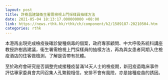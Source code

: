 ```yaml
---
layout: post
title: 許樹昌建議衞生署需檢視上門採樣員抽樣方法
date: 2021-05-04 18:13:17.000000000 +08:00
link: https://news.rthk.hk/rthk/ch/component/k2/1589187-20210504.htm
categories: rthk
---
```


本港再出現完成檢疫後確診變種病毒的個案，政府專家顧問、中大呼吸系統科講座教授許樹昌建議，衞生署需檢視上門採樣員的抽樣方法，再為與女患者同期入住檢疫酒店的住客做檢測，了解是否帶有抗體。

至於政府會研究是否調整完成接種疫苗滿14天人士的檢疫期，新冠疫苗臨床事件評估專家委員會共同召集人孔繁毅相信，安排不會有風險，亦是接種疫苗的誘因。
